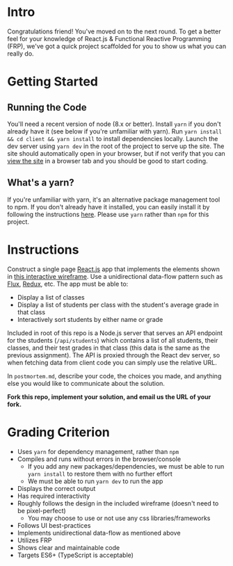 # Intro
Congratulations friend! You've moved on to the next round. To get a better feel for your knowledge of React.js & Functional Reactive Programming (FRP), we've got a quick project scaffolded for you to show us what you can really do.

# Getting Started
## Running the Code
You'll need a recent version of node (8.x or better). Install `yarn` if you don't already have it (see below if you're unfamiliar with yarn). Run `yarn install && cd client && yarn install` to install dependencies locally. Launch the dev server using `yarn dev` in the root of the project to serve up the site. The site should automatically open in your browser, but if not verify that you can [view the site](http://localhost:3000) in a browser tab and you should be good to start coding.

## What's a yarn?
If you're unfamiliar with yarn, it's an alternative package management tool to npm. If you don't already have it installed, you can easily install it by following the instructions [here](https://yarnpkg.com/en/docs/install). Please use `yarn` rather than `npm` for this project.  

# Instructions
Construct a single page [React.js](https://github.com/facebook/react) app that implements the elements shown in [this interactive wireframe](https://xd.adobe.com/view/5d652301-10c1-47d9-81e9-b7040d43ed4c/). Use a unidirectional data-flow pattern such as [Flux](https://facebook.github.io/flux/), [Redux](https://github.com/reactjs/redux), etc. The app must be able to:
 - Display a list of classes
 - Display a list of students per class with the student's average grade in that class
 - Interactively sort students by either name or grade

Included in root of this repo is a Node.js server that serves an API endpoint for the students (`/api/students`) which contains a list of all students, their classes, and their test grades in that class (this data is the same as the previous assignment). The API is proxied through the React dev server, so when fetching data from client code you can simply use the relative URL. 

In `postmortem.md`, describe your code, the choices you made, and anything else you would like to communicate about the solution.

**Fork this repo, implement your solution, and email us the URL of your fork.**

# Grading Criterion
 - Uses `yarn` for dependency management, rather than `npm`
 - Compiles and runs without errors in the browser/console
   - If you add any new packages/dependencies, we must be able to run `yarn install` to restore them with no further effort
   - We must be able to run `yarn dev` to run the app
 - Displays the correct output
 - Has required interactivity
 - Roughly follows the design in the included wireframe (doesn't need to be pixel-perfect)
   - You may choose to use or not use any css libraries/frameworks
 - Follows UI best-practices
 - Implements unidirectional data-flow as mentioned above
 - Utilizes FRP
 - Shows clear and maintainable code
 - Targets ES6+ (TypeScript is acceptable)
